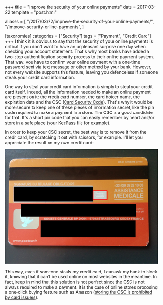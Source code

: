 +++
title = "Improve the security of your online payments"
date = 2017-03-22
template = "post.html"

aliases = [
  "/2017/03/22/improve-the-security-of-your-online-payments/",
  "/improve-security-online-payments",
]

[taxonomies]
categories = ["Security"]
tags = ["Payment", "Credit Card"]
+++
I think it is obvious to say that the security of your online payments is
critical if you don't want to have an unpleasant surprise one day when checking
your account statement. That's why most banks have added a two-step
authentification security process to their online payment system. That way, you
have to confirm your online payment with a one-time password sent via text
message or other method by your bank. However, not every website supports this
feature, leaving you defenceless if someone steals your credit card information.

<!-- more -->

One way to steal your credit card information is simply to steal your credit
card itself. Indeed, all the information needed to make an online payment are
present on it: the credit card number, the card holder name, the expiration date
and the CSC ([Card Security Code][CSC]). That's why it would be more secure to
keep one of these pieces of information secret, like the pin code required to
make a payment in a store. The CSC is a good candidate for that. It's a short
pin code that you can easily remember by heart and/or store in a safe place
(your [KeePass][keepass] file for example).

In order to keep your CSC secret, the best way is to remove it from the credit
card, by scratching it out with scissors, for example. I'll let you appreciate
the result on my own credit card:

![Example of a CSC which has been scratched out](credit_card_csc.png)

This way, even if someone steals my credit card, I can ask my bank to block it,
knowing that it can't be used online on most websites in the meantime. In fact,
keep in mind that this solution is not perfect since the CSC is not always
required to make a payment. It is the case of online stores proposing a
one-click buying feature such as Amazon ([storing the CSC is prohibited by card
issuers][CSC storage]).

 [CSC]: https://en.wikipedia.org/wiki/Card_security_code
 [CSC storage]: https://en.wikipedia.org/wiki/Card_security_code#Security_benefits
 [keepass]: https://keepass.info/
